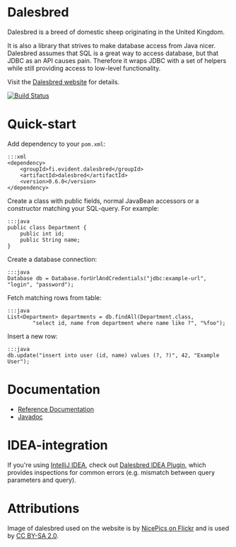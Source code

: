 Dalesbred
=========

Dalesbred is a breed of domestic sheep originating in the United Kingdom.

It is also a library that strives to make database access from Java nicer.
Dalesbred assumes that SQL is a great way to access database, but that JDBC
as an API causes pain. Therefore it wraps JDBC with a set of helpers
while still providing access to low-level functionality.

Visit the [Dalesbred website](https://dalesbred.evident.fi/) for details.

[![Build Status](https://drone.io/bitbucket.org/evidentsolutions/dalesbred/status.png)](https://drone.io/bitbucket.org/evidentsolutions/dalesbred/latest)

Quick-start
===========

Add dependency to your `pom.xml`:

    :::xml
    <dependency>
        <groupId>fi.evident.dalesbred</groupId>
        <artifactId>dalesbred</artifactId>
        <version>0.6.0</version>
    </dependency>

Create a class with public fields, normal JavaBean accessors or a constructor matching your SQL-query. For example:

    :::java
    public class Department {
        public int id;
        public String name;
    }

Create a database connection:

    :::java
    Database db = Database.forUrlAndCredentials("jdbc:example-url", "login", "password");

Fetch matching rows from table:

    :::java
    List<Department> departments = db.findAll(Department.class,
            "select id, name from department where name like ?", "%foo");

Insert a new row:

    :::java
    db.update("insert into user (id, name) values (?, ?)", 42, "Example User");

Documentation
=============

  - [Reference Documentation](https://dalesbred.evident.fi/docs/current/reference/)
  - [Javadoc](https://dalesbred.evident.fi/docs/current/api/)

IDEA-integration
================

If you're using [IntelliJ IDEA](https://www.jetbrains.com/idea/), check out
[Dalesbred IDEA Plugin](https://bitbucket.org/evidentsolutions/dalesbred-idea-plugin),
which provides inspections for common errors (e.g. mismatch between query parameters
and query).

Attributions
============

Image of dalesbred used on the website is by [NicePics on Flickr](http://www.flickr.com/photos/48235612@N00/338947492)
and is used by [CC BY-SA 2.0](http://creativecommons.org/licenses/by-sa/2.0/).
